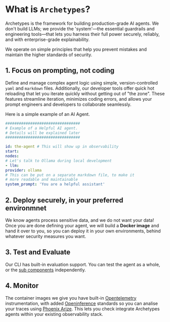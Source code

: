 # What is `Archetypes`?

Archetypes is the framework for building production-grade AI agents. We don't build LLMs; we provide the 'system'—the essential guardrails and engineering tools—that lets you harness their full power securely, reliably, and with enterprise-grade explainability.

We operate on simple principles that help you prevent mistakes and maintain the higher standards of security.

## 1. Focus on prompting, not coding

Define and manage complex agent logic using simple, version-controlled `yaml` and `markdown` files. Additionally, our developer tools offer quick hot reloading that let you iterate quickly without getting out of "the zone". These features streamline iteration, minimizes coding errors, and allows your prompt engineers and developers to collaborate seamlessly.

Here is a simple example of an AI Agent.

```yaml
#################################
# Example of a Helpful AI agent.
# Details will be explained later
#################################

id: the-agent # This will show up in observability
start:
nodes:
# Let's talk to Ollama during local development
- llm:
provider: ollama
# This can be put on a separate markdown file, to make it
# more readable and maintainable
system_prompt: 'You are a helpful assistant'
```

## 2. Deploy securely, in your preferred environmnet

We know agents process sensitive data, and we do not want your data! Once you are done defining your agent, we will build a **Docker image** and hand it over to you, so you can deploy it in your own environments, behind whatever security measures you want.

## 3. Test and Evaluate

Our CLI has built-in evaluation support. You can test the agent as a whole, or the [sub components](./building-blocks.md) independently.

## 4. Monitor

The container images we give you have built-in [Opentelemetry](https://opentelemetry.io/) instrumentation, with added [Openinference](https://arize-ai.github.io/openinference) standards so you can analise your traces using [Phoenix Arize](https://phoenix.arize.com). This lets you check integrate Archetypes agents within your existing observability stack.